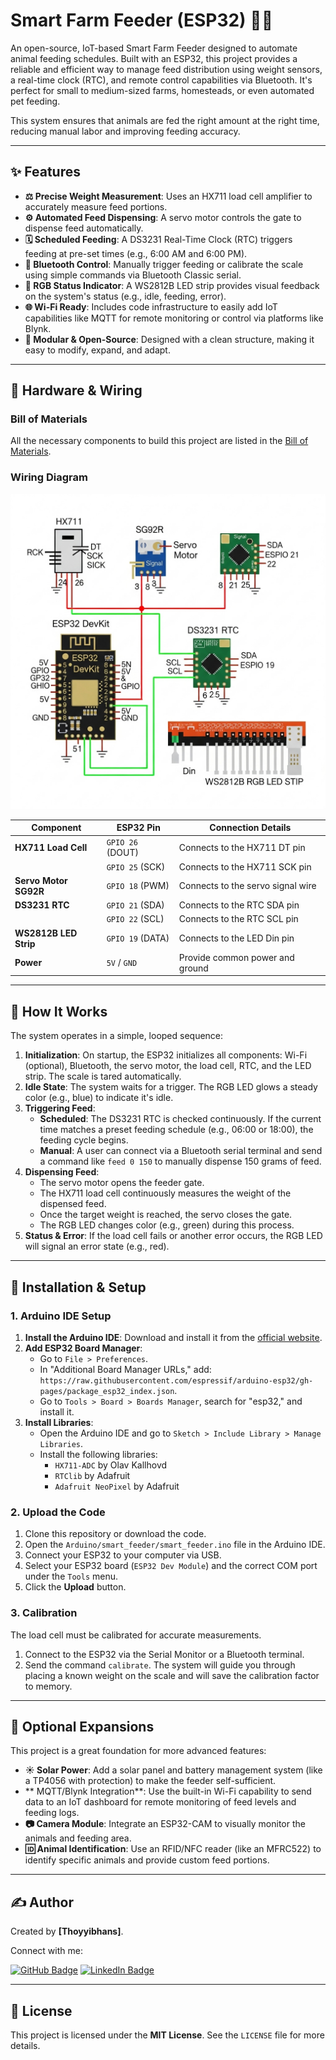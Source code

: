 # Smart Farm Feeder (ESP32) 🌿🐄

An open-source, IoT-based Smart Farm Feeder designed to automate animal feeding schedules. Built with an ESP32, this project provides a reliable and efficient way to manage feed distribution using weight sensors, a real-time clock (RTC), and remote control capabilities via Bluetooth. It's perfect for small to medium-sized farms, homesteads, or even automated pet feeding.

This system ensures that animals are fed the right amount at the right time, reducing manual labor and improving feeding accuracy.

---

## ✨ Features

- **⚖️ Precise Weight Measurement**: Uses an HX711 load cell amplifier to accurately measure feed portions.
- **⚙️ Automated Feed Dispensing**: A servo motor controls the gate to dispense feed automatically.
- **🗓️ Scheduled Feeding**: A DS3231 Real-Time Clock (RTC) triggers feeding at pre-set times (e.g., 6:00 AM and 6:00 PM).
- **🔵 Bluetooth Control**: Manually trigger feeding or calibrate the scale using simple commands via Bluetooth Classic serial.
- **🌈 RGB Status Indicator**: A WS2812B LED strip provides visual feedback on the system's status (e.g., idle, feeding, error).
- **🌐 Wi-Fi Ready**: Includes code infrastructure to easily add IoT capabilities like MQTT for remote monitoring or control via platforms like Blynk.
- **🔌 Modular & Open-Source**: Designed with a clean structure, making it easy to modify, expand, and adapt.

---

## 🧰 Hardware & Wiring

### Bill of Materials

All the necessary components to build this project are listed in the [Bill of Materials](hardware/bill-of-materials.md).

### Wiring Diagram

![Wiring Schematic](https://github.com/Thoyyibhans/ESP32-Automated-Animal-Feeder/blob/main/schematic.png)

| Component           | ESP32 Pin        | Connection Details                |
| ------------------- | ---------------- | --------------------------------- |
| **HX711 Load Cell** | `GPIO 26` (DOUT) | Connects to the HX711 DT pin      |
|                     | `GPIO 25` (SCK)  | Connects to the HX711 SCK pin     |
| **Servo Motor SG92R**| `GPIO 18` (PWM)  | Connects to the servo signal wire   |
| **DS3231 RTC** | `GPIO 21` (SDA)  | Connects to the RTC SDA pin       |
|                     | `GPIO 22` (SCL)  | Connects to the RTC SCL pin       |
| **WS2812B LED Strip**|`GPIO 19` (DATA) | Connects to the LED Din pin       |
| **Power** | `5V` / `GND`     | Provide common power and ground   |

---

## 🔧 How It Works

The system operates in a simple, looped sequence:

1.  **Initialization**: On startup, the ESP32 initializes all components: Wi-Fi (optional), Bluetooth, the servo motor, the load cell, RTC, and the LED strip. The scale is tared automatically.
2.  **Idle State**: The system waits for a trigger. The RGB LED glows a steady color (e.g., blue) to indicate it's idle.
3.  **Triggering Feed**:
    * **Scheduled**: The DS3231 RTC is checked continuously. If the current time matches a preset feeding schedule (e.g., 06:00 or 18:00), the feeding cycle begins.
    * **Manual**: A user can connect via a Bluetooth serial terminal and send a command like `feed 0 150` to manually dispense 150 grams of feed.
4.  **Dispensing Feed**:
    * The servo motor opens the feeder gate.
    * The HX711 load cell continuously measures the weight of the dispensed feed.
    * Once the target weight is reached, the servo closes the gate.
    * The RGB LED changes color (e.g., green) during this process.
5.  **Status & Error**: If the load cell fails or another error occurs, the RGB LED will signal an error state (e.g., red).

---

## 🚀 Installation & Setup

### 1. Arduino IDE Setup

1.  **Install the Arduino IDE**: Download and install it from the [official website](https://www.arduino.cc/en/software).
2.  **Add ESP32 Board Manager**:
    * Go to `File > Preferences`.
    * In "Additional Board Manager URLs," add: `https://raw.githubusercontent.com/espressif/arduino-esp32/gh-pages/package_esp32_index.json`.
    * Go to `Tools > Board > Boards Manager`, search for "esp32," and install it.
3.  **Install Libraries**:
    * Open the Arduino IDE and go to `Sketch > Include Library > Manage Libraries`.
    * Install the following libraries:
        * `HX711-ADC` by Olav Kallhovd
        * `RTClib` by Adafruit
        * `Adafruit NeoPixel` by Adafruit

### 2. Upload the Code

1.  Clone this repository or download the code.
2.  Open the `Arduino/smart_feeder/smart_feeder.ino` file in the Arduino IDE.
3.  Connect your ESP32 to your computer via USB.
4.  Select your ESP32 board (`ESP32 Dev Module`) and the correct COM port under the `Tools` menu.
5.  Click the **Upload** button.

### 3. Calibration

The load cell must be calibrated for accurate measurements.

1.  Connect to the ESP32 via the Serial Monitor or a Bluetooth terminal.
2.  Send the command `calibrate`. The system will guide you through placing a known weight on the scale and will save the calibration factor to memory.

---

## 🔮 Optional Expansions

This project is a great foundation for more advanced features:

-   **☀️ Solar Power**: Add a solar panel and battery management system (like a TP4056 with protection) to make the feeder self-sufficient.
-   ** MQTT/Blynk Integration**: Use the built-in Wi-Fi capability to send data to an IoT dashboard for remote monitoring of feed levels and feeding logs.
-   **📷 Camera Module**: Integrate an ESP32-CAM to visually monitor the animals and feeding area.
-   **🆔 Animal Identification**: Use an RFID/NFC reader (like an MFRC522) to identify specific animals and provide custom feed portions.

---

## ✍️ Author

Created by **[Thoyyibhans]**.

Connect with me:

[![GitHub Badge](https://img.shields.io/badge/GitHub-100000?style=for-the-badge&logo=github&logoColor=white)](https://github.com/Thoyyibhans)
[![LinkedIn Badge](https://img.shields.io/badge/LinkedIn-0077B5?style=for-the-badge&logo=linkedin&logoColor=white)](https://www.linkedin.com/in/thoyyibhans/)

---

## 📄 License

This project is licensed under the **MIT License**. See the `LICENSE` file for more details.
